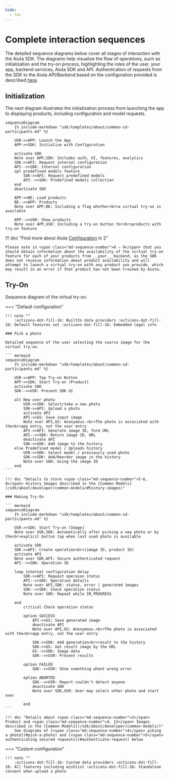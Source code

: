```yaml
---
hide:
  - toc
---
```

# Complete interaction sequences

The detailed sequence diagrams below cover all stages of interaction with the Aiuta SDK. The diagrams help visualize the flow of operations, such as initialization and the try-on process, highlighting the roles of the user, your app, backend services, Aiuta SDK and API. Authentication of requests from the SDK to the Aiuta API/Backend based on the configuration provided is described [here](/sdk/about/diagrams/authentication/).

## Initialization

The next diagram illustrates the initialization process from launching the app to displaying products, including configuration and model requests.

``` mermaid
sequenceDiagram
    {% include-markdown "sdk/templates/about/common-sd-participants.md" %}

    USR->>APP: Launch the App
    APP->>SDK: Initialize with Configuration

    activate SDK
    Note over APP,SDK: Includes auth, UI, features, analytics
    SDK->>API: Request internal configuration
    API-->>SDK: Internal configuration
    opt predefined models feature
        SDK->>API: Request predefined models
        API-->>SDK: Predefined models collection
    end
    deactivate SDK

    APP->>BE: Load products
    BE-->>APP: Products
    Note over APP,BE: Including a flag whether<br>a virtual try-on is available

    APP-->>USR: Show products
    Note over APP,USR: Including a try-on button for<br>products with try-on feature
```

!!! doc "Find more about Aiuta [Configuration](/sdk/about/developer/configuration/) in <span class="md-sequence-number">2</span>"

    Please note in <span class="md-sequence-number">8 – 9</span> that you should obtain information about the availability of the virtual try-on feature for each of your products from __your__ backend, as the SDK does not receive information about product availability and will attempt to launch a virtual try-on with any product you provide, which may result in an error if that product has not been trained by Aiuta.

## Try-On

Sequence diagram of the virtual try-on.

=== "Default configuration"
        
    !!! note ""
        :octicons-dot-fill-16: BuiltIn data providers :octicons-dot-fill-16: Default features set :octicons-dot-fill-16: Embedded legal info

    ### Pick a photo

    Detailed sequence of the user selecting the source image for the virtual try-on.

    ``` mermaid
    sequenceDiagram
        {% include-markdown "sdk/templates/about/common-sd-participants.md" %}

        USR->>APP: Tap Try-on Button
        APP->>SDK: Start Try-on (Product)
        activate SDK
        SDK-->>USR: Present SDK UI
        
        alt New user photo
            USR->>SDK: Select/take a new photo
            SDK->>API: Upload a photo
            activate API
            API->>GS: Save input image
            Note over API,GS: Anonymous.<br>The photo is associated with the<br>app entry, not the user entry
            API->>API: Generate image ID, form URL
            API-->>SDK: Return image ID, URL
            deactivate API
            SDK->>SDK: Add image to the history
        else Predefined model / Uploads history
            USR->>SDK: Select model / previously used photo
            SDK->>SDK: Add/Reorder image in the history
            Note over SDK: Using the image ID
        end
    ```

    !!! doc "Details to store <span class="md-sequence-number">5-6, 8</span> History Images described in the [Common Models](/sdk/about/developer/common-models/#history-images)"

    ### Making Try-On

    ``` mermaid
    sequenceDiagram
        {% include-markdown "sdk/templates/about/common-sd-participants.md" %}

        USR->>SDK: Start Try-on (Image)
        Note over USR,SDK: Automatically after picking a new photo or by the<br>explicit button tap when last used photo is available

        activate SDK
        SDK->>API: Create operation<br>(image ID, product ID)
        activate API
        Note over SDK,API: Secure authenticated request
        API-->>SDK: Operation ID

        loop internal configuration delay
            SDK->>API: Request operaion status
            API-->>SDK: Operation details
            Note over API,SDK: status, error | generated images
            SDK-->>SDK: Check operation status
            Note over SDK: Repeat while IN_PROGRESS

        end
            critical Check operation status

            option SUCCESS
                API->>GS: Save generated image
                deactivate API
                Note over API,GS: Anonymous.<br>The photo is associated with the<br>app entry, not the user entry

                SDK->>SDK: Add generation<br>result to the history
                SDK->>GS: Get result image by the URL
                GS-->>SDK: Image data
                SDK-->>USR: Present results

            option FAILED
                SDK-->>USR: Show something whent wrong error

            option ABORTED
                SDK-->>USR: Report couldn't detect anyone
                deactivate SDK
                Note over SDK,USR: User may select other photo and start over
                
            end
    ```

    !!! doc "Details about <span class="md-sequence-number">2</span> Product and <span class="md-sequence-number">4, 12</span> Images described in the [Common Models](/sdk/about/developer/common-models/)"
        See diagrams of [<span class="md-sequence-number">4</span> piking a photo](#pick-a-photo) and [<span class="md-sequence-number">5</span> authenticating secured requests](#authenticate-request) below

=== "Custom configuration"
        
    !!! note ""
        :octicons-dot-fill-16: Custom data providers :octicons-dot-fill-16: All features including wishlist :octicons-dot-fill-16: Standalone consent when upload a photo


